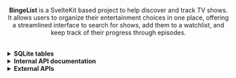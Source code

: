 <p align="center">
  <b>BingeList</b> is a SvelteKit based project to help discover and track TV shows. It allows users to organize their entertainment choices in one place, offering a streamlined interface to search for shows, add them to a watchlist, and keep track of their progress through episodes.
</p>
<br>
<details>

<summary><strong>SQLite tables</strong></summary>

### 1. **`shows`**
Stores information about TV shows.

| Column       | Type    | Description                          |
|--------------|---------|--------------------------------------|
| `id`         | INTEGER | Primary key, auto-incremented.      |
| `name`       | TEXT    | The name of the show.               |
| `show_data`  | TEXT    | JSON from external api              |

### 2. **`users`**
Stores user account information.

| Column       | Type    | Description                          |
|--------------|---------|--------------------------------------|
| `id`         | INTEGER | Primary key, auto-incremented.      |
| `username`   | TEXT    | Unique username for the user.       |
| `displayname`| TEXT    | The user's display name.            |
| `password`   | TEXT    | The user's hashed password.         |

### 3. **`watched_episodes`**
Tracks the episodes watched by users.

| Column       | Type    | Description                          |
|--------------|---------|--------------------------------------|
| `id`         | INTEGER | Primary key, auto-incremented.      |
| `user_id`    | INTEGER | Foreign key referencing `users(id)`.|
| `show_id`    | INTEGER | Foreign key referencing `shows(id)`.|
| `season_id`  | INTEGER | ID of the season.                   |
| `episode_id` | INTEGER | ID of the episode.                  |

### 4. **`user_shows`**
Links users to the shows they have added to their watchlist.

| Column       | Type    | Description                          |
|--------------|---------|--------------------------------------|
| `user_id`    | INTEGER | Foreign key referencing `users(id)`.|
| `show_id`    | INTEGER | Foreign key referencing `shows(id)`.|
| Primary Key  | -       | Combination of `user_id` and `show_id`. |
</details>
<details>
  <summary><strong>Internal API documentation</strong></summary>
  <details>
    <summary><strong>POST /api/v1/dbload</strong></summary>
    <strong>Summary:</strong> Fetch all shows to the database<br>
    <strong>Query Parameters:</strong> None<br>
    <strong>Request Body:</strong> None<br>
    <strong>Authentication:</strong> None<br>
    <strong>Responses:</strong><br>
    - 200: Shows fetched and inserted successfully<br>
    - 500: Failed to fetch and insert shows
  </details>

  <details>
    <summary><strong>GET /api/v1/featured</strong></summary>
    <strong>Summary:</strong> Get the latest 400 shows<br>
    <strong>Query Parameters:</strong> None<br>
    <strong>Request Body:</strong> None<br>
    <strong>Authentication:</strong> None<br>
    <strong>Responses:</strong><br>
    - 200: List of featured shows<br>
    - 500: Failed to fetch shows
  </details>

  <details>
    <summary><strong>GET /api/v1/genres</strong></summary>
    <strong>Summary:</strong> Get available genres from the top 5000 shows (not used)<br>
    <strong>Query Parameters:</strong> None<br>
    <strong>Request Body:</strong> None<br>
    <strong>Authentication:</strong> None<br>
    <strong>Responses:</strong><br>
    - 200: List of genres<br>
    - 500: Database query failed
  </details>

  <details>
    <summary><strong>POST /api/v1/login</strong></summary>
    <strong>Summary:</strong> Authenticate user<br>
    <strong>Query Parameters:</strong> None<br>
    <strong>Request Body (JSON):</strong><br>
    - username: string (required)<br>
    - password: string (required)<br>
    <strong>Authentication:</strong> None<br>
    <strong>Responses:</strong><br>
    - 200: token, user.id, user.name, user.display_name<br>
    - 401: Unauthorized
  </details>

  <details>
    <summary><strong>POST /api/v1/register</strong></summary>
    <strong>Summary:</strong> Register a new user<br>
    <strong>Query Parameters:</strong> None<br>
    <strong>Request Body (JSON):</strong><br>
    - username: string (required)<br>
    - password: string (required)<br>
    <strong>Authentication:</strong> None<br>
    <strong>Responses:</strong><br>
    - 200: JWT token<br>
    - 400: Missing required fields<br>
    - 409: Username already taken
  </details>

  <details>
    <summary><strong>GET /api/v1/search</strong></summary>
    <strong>Summary:</strong> Search for shows<br>
    <strong>Query Parameters:</strong><br>
    - q: string (required)<br>
    <strong>Request Body:</strong> None<br>
    <strong>Authentication:</strong> None<br>
    <strong>Responses:</strong><br>
    - 200: Search results<br>
    - 500: Database search failed
  </details>

  <details>
    <summary><strong>GET /api/v1/user/getWatchedEpisodes</strong></summary>
    <strong>Summary:</strong> Get watched episodes<br>
    <strong>Query Parameters:</strong> None<br>
    <strong>Request Body:</strong> None<br>
    <strong>Authentication:</strong> Required (Bearer Token)<br>
    <strong>Responses:</strong><br>
    - 200: List of watched episodes<br>
    - 400: Missing showId<br>
    - 401: Unauthorized
  </details>

  <details>
    <summary><strong>GET /api/v1/user/list</strong></summary>
    <strong>Summary:</strong> Retrieve all shows in the user's list<br>
    <strong>Authentication:</strong> Required (Bearer Token)<br>
    <strong>Query Parameters:</strong> None<br>
    <strong>Request Body:</strong> None<br>
    <strong>Responses:</strong><br>
    - 200: JSON with user's shows<br>
    - 401: Unauthorized<br>
    - 500: Server error while fetching data
  </details>

  <details>
    <summary><strong>POST /api/v1/user/list</strong></summary>
    <strong>Summary:</strong> Add a show to the user's list<br>
    <strong>Authentication:</strong> Required (Bearer Token)<br>
    <strong>Request Body (JSON):</strong><br>
    - id: string (required) — ID of the show to add<br>
    <strong>Responses:</strong><br>
    - 200: Show added successfully<br>
    - 400: Missing show ID<br>
    - 401: Unauthorized<br>
    - 500: Server error while adding show
  </details>

  <details>
    <summary><strong>DELETE /api/v1/user/list</strong></summary>
    <strong>Summary:</strong> Remove a show from the user's list<br>
    <strong>Authentication:</strong> Required (Bearer Token)<br>
    <strong>Request Body (JSON):</strong><br>
    - id: string (required) — ID of the show to remove<br>
    <strong>Responses:</strong><br>
    - 200: Show removed successfully<br>
    - 400: Missing show ID or show not found<br>
    - 401: Unauthorized<br>
    - 500: Server error while removing show
  </details>

  <details>
    <summary><strong>POST /api/v1/user/watchedEpisode</strong></summary>
    <strong>Summary:</strong> Mark an episode as watched<br>
    <strong>Authentication:</strong> Required (Bearer Token)<br>
    <strong>Request Body (JSON):</strong><br>
    - showId: string (required) — ID of the show<br>
    - seasonId: string (required) — ID of the season<br>
    - episodeId: string (required) — ID of the episode<br>
    <strong>Responses:</strong><br>
    - 201: Episode marked as watched<br>
    - 401: Unauthorized<br>
    - 500: Server error during insert
  </details>

  <details>
    <summary><strong>DELETE /api/v1/user/watchedEpisode</strong></summary>
    <strong>Summary:</strong> Unmark an episode as watched<br>
    <strong>Authentication:</strong> Required (Bearer Token)<br>
    <strong>Request Body (JSON):</strong><br>
    - showId: string (required) — ID of the show<br>
    - seasonId: string (required) — ID of the season<br>
    - episodeId: string (required) — ID of the episode<br>
    <strong>Responses:</strong><br>
    - 201: Episode unmarked<br>
    - 401: Unauthorized<br>
    - 500: Server error during delete
  </details>

  <details>
    <summary><strong>GET /api/v1/user/watchlist</strong></summary>
    <strong>Summary:</strong> Get user watchlist<br>
    <strong>Query Parameters:</strong> None<br>
    <strong>Request Body:</strong> None<br>
    <strong>Authentication:</strong> Required (Bearer Token)<br>
    <strong>Responses:</strong><br>
    - 200: List of watchlist shows<br>
    - 500: Internal Server Error
  </details>

  <details>
    <summary><strong>GET /api/v1/verifytoken</strong></summary>
    <strong>Summary:</strong> Verify JWT token<br>
    <strong>Query Parameters:</strong> None<br>
    <strong>Request Body:</strong> None<br>
    <strong>Authentication:</strong> Required (Bearer Token)<br>
    <strong>Responses:</strong><br>
    - 200: Token validity status<br>
    - 404: Token missing<br>
    - 500: Internal Server Error
  </details>
</details>


<details>
  <summary><strong>External APIs</strong></summary>
  <strong>GET https://api.tvmaze.com/shows/[id]/episodes</strong><br>
  <strong>GET https://api.tvmaze.com/shows/[id]/images</strong>
</details>



